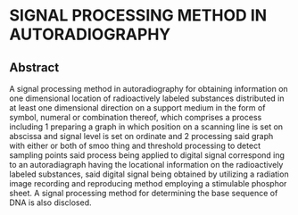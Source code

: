 # SIGNAL PROCESSING METHOD IN AUTORADIOGRAPHY

## Abstract
A signal processing method in autoradiography for obtaining information on one dimensional location of radioactively labeled substances distributed in at least one dimensional direction on a support medium in the form of symbol, numeral or combination thereof, which comprises a process including 1 preparing a graph in which position on a scanning line is set on abscissa and signal level is set on ordinate and 2 processing said graph with either or both of smoo thing and threshold processing to detect sampling points said process being applied to digital signal correspond ing to an autoradiagraph having the locational information on the radioactively labeled substances, said digital signal being obtained by utilizing a radiation image recording and reproducing method employing a stimulable phosphor sheet. A signal processing method for determining the base sequence of DNA is also disclosed.